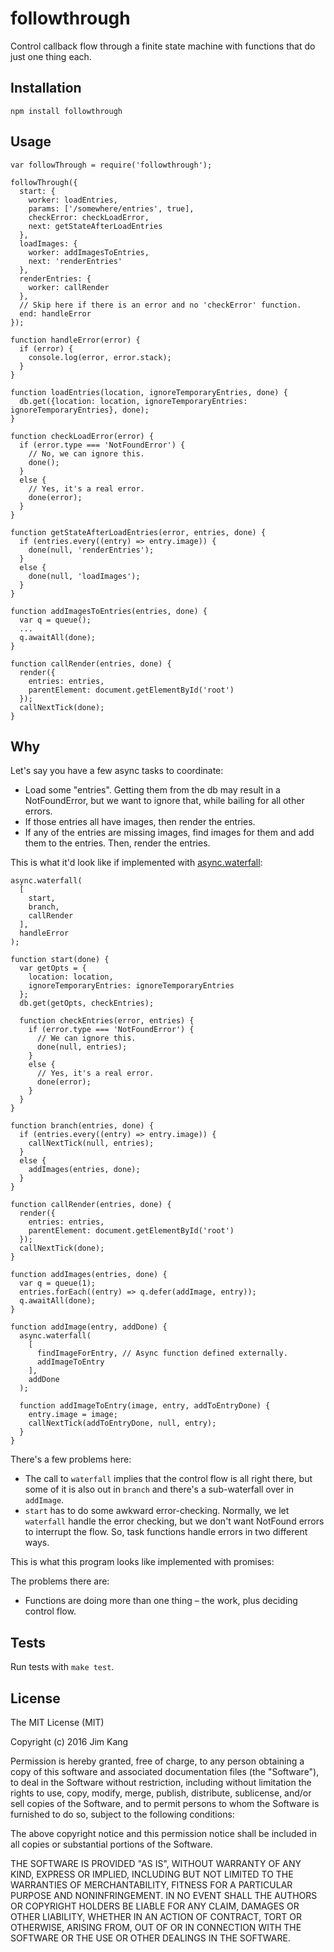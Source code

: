 followthrough
==================

Control callback flow through a finite state machine with functions that do just one thing each.

Installation
------------

    npm install followthrough

Usage
-----

    var followThrough = require('followthrough');

    followThrough({
      start: {
        worker: loadEntries,
        params: ['/somewhere/entries', true],
        checkError: checkLoadError,
        next: getStateAfterLoadEntries
      },
      loadImages: {
        worker: addImagesToEntries,
        next: 'renderEntries'
      },
      renderEntries: {
        worker: callRender
      },
      // Skip here if there is an error and no 'checkError' function.
      end: handleError
    });

    function handleError(error) {
      if (error) {
        console.log(error, error.stack);
      }
    }

    function loadEntries(location, ignoreTemporaryEntries, done) {
      db.get({location: location, ignoreTemporaryEntries: ignoreTemporaryEntries}, done);
    }

    function checkLoadError(error) {
      if (error.type === 'NotFoundError') {
        // No, we can ignore this.
        done();
      }
      else {
        // Yes, it's a real error.
        done(error);
      }
    }

    function getStateAfterLoadEntries(error, entries, done) {
      if (entries.every((entry) => entry.image)) {
        done(null, 'renderEntries');
      }
      else {
        done(null, 'loadImages');
      }
    }

    function addImagesToEntries(entries, done) {
      var q = queue();
      ...
      q.awaitAll(done);
    }

    function callRender(entries, done) {
      render({
        entries: entries,
        parentElement: document.getElementById('root')
      });
      callNextTick(done);
    }

Why
---

Let's say you have a few async tasks to coordinate:

- Load some "entries". Getting them from the db may result in a NotFoundError, but we want to ignore that, while bailing for all other errors.
- If those entries all have images, then render the entries.
- If any of the entries are missing images, find images for them and add them to the entries. Then, render the entries.

This is what it'd look like if implemented with [async.waterfall](http://caolan.github.io/async/docs.html#.waterfall):

    async.waterfall(
      [
        start,
        branch,
        callRender
      ],
      handleError
    );

    function start(done) {
      var getOpts = {
        location: location,
        ignoreTemporaryEntries: ignoreTemporaryEntries
      };
      db.get(getOpts, checkEntries);

      function checkEntries(error, entries) {
        if (error.type === 'NotFoundError') {
          // We can ignore this.
          done(null, entries);
        }
        else {
          // Yes, it's a real error.
          done(error);
        }
      }
    }

    function branch(entries, done) {
      if (entries.every((entry) => entry.image)) {
        callNextTick(null, entries);
      }
      else {
        addImages(entries, done);
      }
    }

    function callRender(entries, done) {
      render({
        entries: entries,
        parentElement: document.getElementById('root')
      });
      callNextTick(done);
    }

    function addImages(entries, done) {
      var q = queue(1);
      entries.forEach((entry) => q.defer(addImage, entry));
      q.awaitAll(done);
    }

    function addImage(entry, addDone) {
      async.waterfall(
        [
          findImageForEntry, // Async function defined externally.
          addImageToEntry
        ],
        addDone
      );

      function addImageToEntry(image, entry, addToEntryDone) {
        entry.image = image;
        callNextTick(addToEntryDone, null, entry);
      }
    }

There's a few problems here:
- The call to `waterfall` implies that the control flow is all right there, but some of it is also out in `branch` and there's a sub-waterfall over in `addImage`.
- `start` has to do some awkward error-checking. Normally, we let `waterfall` handle the error checking, but we don't want NotFound errors to interrupt the flow. So, task functions handle errors in two different ways.

This is what this program looks like implemented with promises:

The problems there are:

- Functions are doing more than one thing – the work, plus deciding control flow.

Tests
-----

Run tests with `make test`.

License
-------

The MIT License (MIT)

Copyright (c) 2016 Jim Kang

Permission is hereby granted, free of charge, to any person obtaining a copy
of this software and associated documentation files (the "Software"), to deal
in the Software without restriction, including without limitation the rights
to use, copy, modify, merge, publish, distribute, sublicense, and/or sell
copies of the Software, and to permit persons to whom the Software is
furnished to do so, subject to the following conditions:

The above copyright notice and this permission notice shall be included in
all copies or substantial portions of the Software.

THE SOFTWARE IS PROVIDED "AS IS", WITHOUT WARRANTY OF ANY KIND, EXPRESS OR
IMPLIED, INCLUDING BUT NOT LIMITED TO THE WARRANTIES OF MERCHANTABILITY,
FITNESS FOR A PARTICULAR PURPOSE AND NONINFRINGEMENT. IN NO EVENT SHALL THE
AUTHORS OR COPYRIGHT HOLDERS BE LIABLE FOR ANY CLAIM, DAMAGES OR OTHER
LIABILITY, WHETHER IN AN ACTION OF CONTRACT, TORT OR OTHERWISE, ARISING FROM,
OUT OF OR IN CONNECTION WITH THE SOFTWARE OR THE USE OR OTHER DEALINGS IN
THE SOFTWARE.
